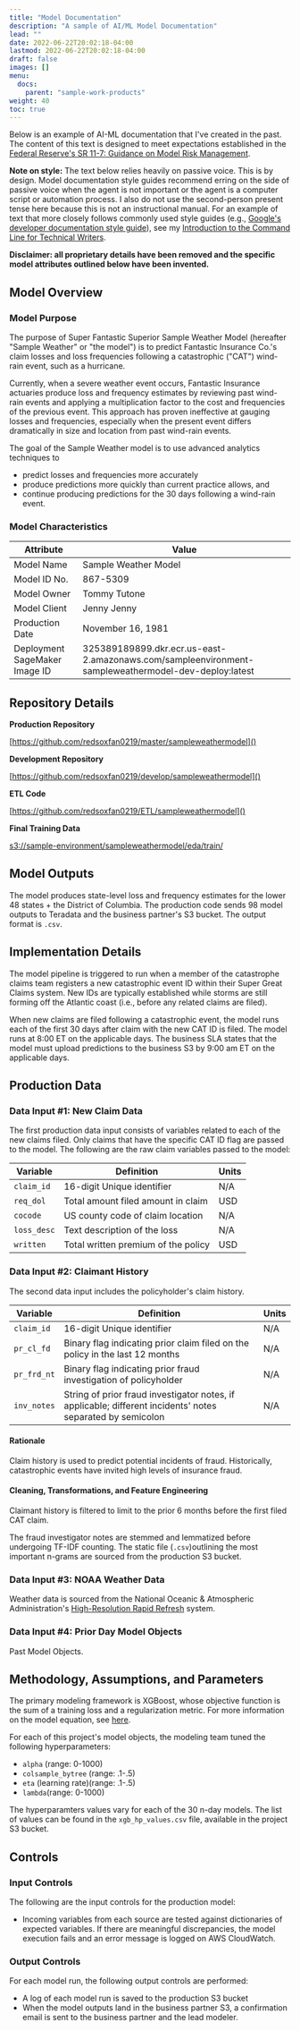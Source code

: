 ```yaml
---
title: "Model Documentation"
description: "A sample of AI/ML Model Documentation"
lead: ""
date: 2022-06-22T20:02:18-04:00
lastmod: 2022-06-22T20:02:18-04:00
draft: false
images: []
menu:
  docs:
    parent: "sample-work-products"
weight: 40
toc: true
---
```


Below is an example of AI-ML documentation that I've created in the past. The content of this text is designed to meet expectations established in the [Federal Reserve's SR 11-7: Guidance on Model Risk Management](https://www.federalreserve.gov/supervisionreg/srletters/sr1107.htm).

**Note on style:** The text below relies heavily on passive voice. This is by design. Model documentation style guides recommend erring on the side of passive voice when the agent is not important or the agent is a computer script or automation process. I also do not use the second-person present tense here because this is not an instructional manual. For an example of text that more closely follows commonly used style guides (e.g., [Google's developer documentation style guide](https://developers.google.com/style)), see my [Introduction to the Command Line for Technical Writers](https://benbarksdale.netlify.app/docs/guides/introduction-to-the-command-line-for-technical-writers/).

**Disclaimer: all proprietary details have been removed and the specific model attributes outlined below have been invented.**

## Model Overview

### Model Purpose

The purpose of Super Fantastic Superior Sample Weather Model (hereafter "Sample Weather" or "the model") is to predict Fantastic Insurance Co.'s claim losses and loss frequencies following a catastrophic ("CAT") wind-rain event, such as a hurricane.

Currently, when a severe weather event occurs, Fantastic Insurance actuaries produce loss and frequency estimates by reviewing past wind-rain events and  applying a multiplication factor to the cost and frequencies of the previous event. This approach has proven ineffective at gauging losses and frequencies, especially when the present event differs dramatically in size and location from past wind-rain events.

The goal of the Sample Weather model is to use advanced analytics techniques to 

  - predict losses and frequencies more accurately
  - produce predictions more quickly than current practice allows, and
  - continue producing predictions for the 30 days following a wind-rain event.

### Model Characteristics

| Attribute | Value |
|-----------| ------|
|Model Name| Sample Weather Model|
|Model ID No.| 867-5309|
|Model Owner| Tommy Tutone|
|Model Client| Jenny Jenny|
|Production Date| November 16, 1981|
|Deployment SageMaker Image ID|325389189899.dkr.ecr.us-east-2.amazonaws.com/sampleenvironment-sampleweathermodel-dev-deploy:latest|

## Repository Details

**Production Repository**

[https://github.com/redsoxfan0219/master/sampleweathermodel]()

**Development Repository**

[https://github.com/redsoxfan0219/develop/sampleweathermodel]()

**ETL Code**

[https://github.com/redsoxfan0219/ETL/sampleweathermodel]()

**Final Training Data**

[s3://sample-environment/sampleweathermodel/eda/train/]()

## Model Outputs

The model produces state-level loss and frequency estimates for the lower 48 states + the District of Columbia. The production code sends 98 model outputs to Teradata and the business partner's S3 bucket. The output format is `.csv`.

## Implementation Details

The model pipeline is triggered to run when a member of the catastrophe claims team registers a new catastrophic event ID within their Super Great Claims system. New IDs are typically established while storms are still forming off the Atlantic coast (i.e., before any related claims are filed).

When new claims are filed following a catastrophic event, the model runs each of the first 30 days after claim with the new CAT ID is filed. The model runs at 8:00 ET on the applicable days. The business SLA states that the model must upload predictions to the business S3 by 9:00 am ET on the applicable days.

## Production Data

### Data Input #1: New Claim Data

The first production data input consists of variables related to each of the new claims filed. Only claims that have the specific CAT ID flag are passed to the model. The following are the raw claim variables passed to the model:

| Variable | Definition | Units |
|----------|------------|-------|
| `claim_id` | 16-digit Unique identifier | N/A |
| `req_dol` | Total amount filed amount in claim | USD |
| `cocode` | US county code of claim location | N/A |
| `loss_desc` | Text description of the loss | N/A |
| `written` | Total written premium of the policy | USD |

### Data Input #2: Claimant History

The second data input includes the policyholder's claim history.

| Variable | Definition | Units |
|----------|------------|-------|
| `claim_id` | 16-digit Unique identifier | N/A |
| `pr_cl_fd` | Binary flag indicating prior claim filed on the policy in the last 12 months | N/A |
| `pr_frd_nt` | Binary flag indicating prior fraud investigation of policyholder | N/A |
|`inv_notes` | String of prior fraud investigator notes, if applicable; different incidents' notes separated by semicolon | N/A |

#### Rationale

Claim history is used to predict potential incidents of fraud. Historically, catastrophic events have invited high levels of insurance fraud.

#### Cleaning, Transformations, and Feature Engineering

Claimant history is filtered to limit to the prior 6 months before the first filed CAT claim.

The fraud investigator notes are stemmed and lemmatized before undergoing TF-IDF counting. The static file (`.csv`)outlining the most important n-grams are sourced from the production S3 bucket.

### Data Input #3: NOAA Weather Data

Weather data is sourced from the National Oceanic & Atmospheric Administration's [High-Resolution Rapid Refresh](https://rapidrefresh.noaa.gov/hrrr/) system. 

### Data Input #4: Prior Day Model Objects

Past Model Objects.

## Methodology, Assumptions, and Parameters

The primary modeling framework is XGBoost, whose objective function is the sum of a training loss and a regularization metric. For more information on the model equation, see [here](https://xgboost.readthedocs.io/en/stable/tutorials/model.html).

For each of this project's model objects, the modeling team tuned the following hyperparameters:

- `alpha` (range: 0-1000)
- `colsample_bytree` (range: .1-.5)
- `eta` (learning rate)(range: .1-.5)
- `lambda`(range: 0-1000)

The hyperparamters values vary for each of the 30 n-day models. The list of values can be found in the `xgb_hp_values.csv` file, available in the project S3 bucket.

## Controls

### Input Controls

The following are the input controls for the production model:

- Incoming variables from each source are tested against dictionaries of expected variables. If there are meaningful discrepancies, the model execution fails and an error message is logged on AWS CloudWatch.

### Output Controls

For each model run, the following output controls are performed:

- A log of each model run is saved to the production S3 bucket
- When the model outputs land in the business partner S3, a confirmation email is sent to the business partner and the lead modeler. 
